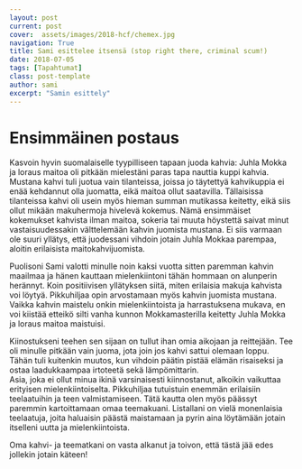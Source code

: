 ```yaml
---
layout: post
current: post
cover:  assets/images/2018-hcf/chemex.jpg
navigation: True
title: Sami esittelee itsensä (stop right there, criminal scum!)
date: 2018-07-05
tags: [Tapahtumat]
class: post-template
author: sami
excerpt: "Samin esittely"
---
```


# Ensimmäinen postaus

Kasvoin hyvin suomalaiselle tyypilliseen tapaan juoda kahvia: 
Juhla Mokka ja loraus maitoa oli pitkään mielestäni paras tapa nauttia kuppi kahvia.
Mustana kahvi tuli juotua vain tilanteissa, joissa jo täytettyä kahvikuppia ei enää kehdannut olla juomatta, eikä maitoa ollut saatavilla. 
Tällaisissa tilanteissa kahvi oli usein myös hieman summan mutikassa keitetty, eikä siis ollut mikään makuhermoja hivelevä kokemus.
Nämä ensimmäiset kokemukset kahvista ilman maitoa, sokeria tai muuta höystettä saivat minut vastaisuudessakin välttelemään kahvin juomista mustana. 
Ei siis varmaan ole suuri yllätys, että juodessani vihdoin jotain Juhla Mokkaa parempaa, aloitin erilaisista maitokahvijuomista. 

Puolisoni Sami valotti minulle noin kaksi vuotta sitten paremman kahvin maailmaa ja hänen kauttaan mielenkiintoni tähän hommaan on alunperin herännyt. 
Koin positiivisen yllätyksen siitä, miten erilaisia makuja kahvista voi löytyä. Pikkuhiljaa opin arvostamaan myös kahvin juomista mustana. 
Vaikka kahvin maistelu onkin mielenkiintoista ja harrastuksena mukava, en voi kiistää etteikö silti vanha kunnon Mokkamasterilla keitetty Juhla Mokka ja loraus maitoa maistuisi. 


Kiinostukseni teehen sen sijaan on tullut ihan omia aikojaan ja reittejään. 
Tee oli minulle pitkään vain juoma, jota join jos kahvi sattui olemaan loppu. 
Tähän tuli kuitenkin muutos, kun vihdoin päätin pistää elämän risaiseksi ja ostaa laadukkaampaa irtoteetä sekä lämpömittarin.  
Asia, joka ei ollut minua ikinä varsinaisesti kiinnostanut, alkoikin vaikuttaa erityisen mielenkiintoiselta. 
Pikkuhiljaa tutuistuin enemmän erilaisiin teelaatuihin ja teen valmistamiseen. Tätä kautta olen myös päässyt paremmin kartoittamaan omaa teemakuani. 
Listallani on vielä monenlaisia teelaatuja, joita haluaisin päästä maistamaan ja pyrin aina löytämään jotain itselleni uutta ja mielenkiintoista. 

Oma kahvi- ja teematkani on vasta alkanut ja toivon, että tästä jää edes jollekin jotain käteen!
